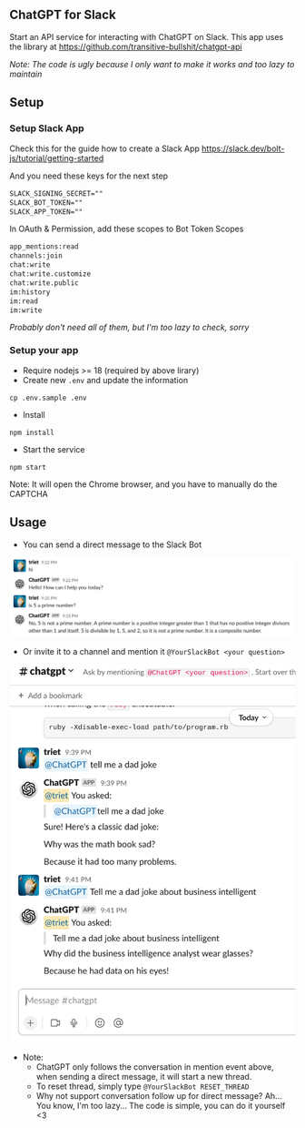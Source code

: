 ChatGPT for Slack
---

Start an API service for interacting with ChatGPT on Slack.
This app uses the library at https://github.com/transitive-bullshit/chatgpt-api

_Note: The code is ugly because I only want to make it works and too lazy to maintain_

## Setup
### Setup Slack App
Check this for the guide how to create a Slack App https://slack.dev/bolt-js/tutorial/getting-started

And you need these keys for the next step
```
SLACK_SIGNING_SECRET=""
SLACK_BOT_TOKEN=""
SLACK_APP_TOKEN=""
```

In OAuth & Permission, add these scopes to Bot Token Scopes

```
app_mentions:read
channels:join
chat:write
chat:write.customize
chat:write.public
im:history
im:read
im:write
```

_Probably don't need all of them, but I'm too lazy to check, sorry_

### Setup your app
- Require nodejs >= 18 (required by above lirary)
- Create new `.env` and update the information
```
cp .env.sample .env
```
- Install
```
npm install
```

- Start the service
```
npm start
```

Note: It will open the Chrome browser, and you have to manually do the CAPTCHA

## Usage
- You can send a direct message to the Slack Bot

![](images/dm.png)

- Or invite it to a channel and mention it `@YourSlackBot <your question>`

![](images/mention.png)

- Note:
  - ChatGPT only follows the conversation in mention event above, when sending a direct message, it will start a new thread.
  - To reset thread, simply type `@YourSlackBot RESET_THREAD`
  - Why not support conversation follow up for direct message? Ah... You know, I'm too lazy... The code is simple, you can do it yourself <3
